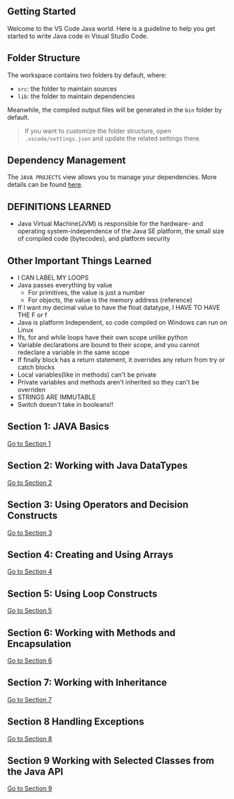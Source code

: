 ## Getting Started

Welcome to the VS Code Java world. Here is a guideline to help you get started to write Java code in Visual Studio Code.

## Folder Structure

The workspace contains two folders by default, where:

- `src`: the folder to maintain sources
- `lib`: the folder to maintain dependencies

Meanwhile, the compiled output files will be generated in the `bin` folder by default.

> If you want to customize the folder structure, open `.vscode/settings.json` and update the related settings there.

## Dependency Management

The `JAVA PROJECTS` view allows you to manage your dependencies. More details can be found [here](https://github.com/microsoft/vscode-java-dependency#manage-dependencies).


## DEFINITIONS LEARNED
- Java Virtual Machine(JVM) is responsible for the hardware- and operating system-independence of the Java SE platform, the small size of compiled code (bytecodes), and platform security

## Other Important Things Learned
- I CAN LABEL MY LOOPS
- Java passes everything by value
    - For primitives, the value is just a number
    - For objects, the value is the memory address (reference)
- If I want my decimal value to have the float datatype, I HAVE TO HAVE THE F or f
- Java is platform Independent, so code compiled on Windows can run on Linux
- Ifs, for and while loops have their own scope unlike python
- Variable declarations are bound to their scope, and you cannot redeclare a variable in the same scope
- If finally block has a return statement, it overrides any return from try or catch blocks
- Local variables(like in methods) can't be private
- Private variables and methods aren't inherited so they can't be overriden
- STRINGS ARE IMMUTABLE
- Switch doesn't take in booleans!!
  

  


## Section 1: JAVA Basics

[Go to Section 1](section1.md)


## Section 2: Working with Java DataTypes

[Go to Section 2](section2.md)


## Section 3: Using Operators and Decision Constructs

[Go to Section 3](section3.md)


## Section 4: Creating and Using Arrays

[Go to Section 4](section4.md)


## Section 5: Using Loop Constructs

[Go to Section 5](section5.md)


## Section 6: Working with Methods and Encapsulation

[Go to Section 6](section6.md)


## Section 7: Working with Inheritance

[Go to Section 7](section7.md)


## Section 8 Handling Exceptions

[Go to Section 8](section8.md)


## Section 9 Working with Selected Classes from the Java API

[Go to Section 9](section9.md)


